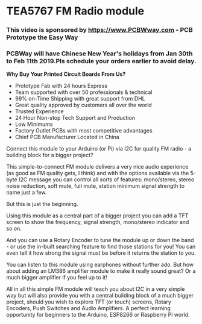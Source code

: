 # TEA5767 FM Radio module

### This video is sponsored by https://www.PCBWway.com - PCB Prototype the Easy Way  
### PCBWay will have Chinese New Year's holidays from Jan 30th to Feb 11th 2019.Pls schedule your orders earlier to avoid delay.

**Why Buy Your Printed Circuit Boards From Us?**  
  * Prototype Fab with 24 hours Express  
  * Team supported with over 50 professionals & technical  
  * 99% on-Time Shipping with great support from DHL  
  * Great quality approved by customers all over the world  
  * Trusted Experience  
  * 24 Hour Non-stop Tech Support and Production  
  * Low Minimums  
  * Factory Outlet PCBs with most competitive advantages  
  * Chief PCB Manufacturer Located in China  

Connect this module to your Arduino (or Pi) via I2C for quality FM radio - a building block for a bigger project?

This simple-to-connect FM module delivers a very nice audio experience (as good as FM quality gets, I think) and with the options available via the 5-byte I2C message you can control all sorts of features: mono/stereo, stereo noise reduction, soft mute, full mute, station minimum signal strength to name just a few.

But this is just the beginning.

Using this module as a central part of a bigger project you can add a TFT screen to show the frequency, signal strength, mono/stereo indicator and so on.

And you can use a Rotary Encoder to tune the module up or down the band - or use the in-built searching feature to find those stations for you! You can even tell it how strong the signal must be before it returns the station to you.

You can listen to this module using earphones without further ado. But how about adding an LM386 amplifier module to make it really sound great? Or a much bigger amplifier if you feel up to it!

All in all this simple FM module will teach you about I2C in a very simple way but will also provide you with a central building block of a much bigger project, should you wish to explore TFT (or touch) screens, Rotary Encoders, Push Switches and Audio Amplifiers. A perfect learning opportunity for beginners to the Arduino, ESP8266 or Raspberry Pi world.
